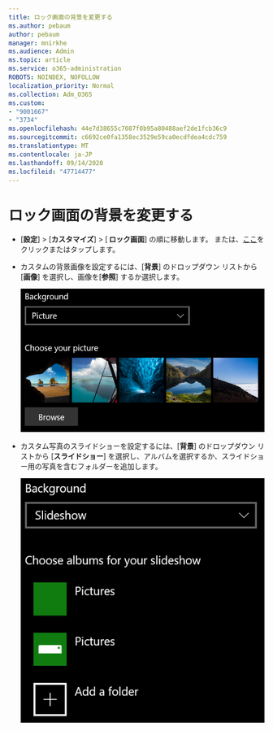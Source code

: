 ```yaml
---
title: ロック画面の背景を変更する
ms.author: pebaum
author: pebaum
manager: mnirkhe
ms.audience: Admin
ms.topic: article
ms.service: o365-administration
ROBOTS: NOINDEX, NOFOLLOW
localization_priority: Normal
ms.collection: Adm_O365
ms.custom:
- "9001667"
- "3734"
ms.openlocfilehash: 44e7d38655c7087f0b95a80488aef2de1fcb36c9
ms.sourcegitcommit: c6692ce0fa1358ec3529e59ca0ecdfdea4cdc759
ms.translationtype: MT
ms.contentlocale: ja-JP
ms.lasthandoff: 09/14/2020
ms.locfileid: "47714477"
---
```

# <a name="change-your-lock-screen-background"></a>ロック画面の背景を変更する

- [**設定**]  >  [**カスタマイズ**]  > [ **ロック画面**] の順に移動します。 または、[ここ](ms-settings:lockscreen?activationSource=GetHelp)をクリックまたはタップします。

- カスタムの背景画像を設定するには、[**背景**] のドロップダウン リストから [**画像**] を選択し、画像を[**参照**] するか選択します。

  ![カスタムの背景画像を設定します。](media/set-custom-background-pic.png)

- カスタム写真のスライドショーを設定するには、[**背景**] のドロップダウン リストから [**スライドショー**] を選択し、アルバムを選択するか、スライドショー用の写真を含むフォルダーを追加します。

  ![カスタム画像のスライドショーを設定します。](media/set-up-slideshow-background.png)
